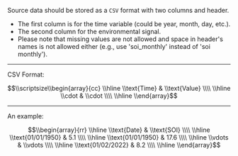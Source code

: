 Source data should be stored as a `CSV` format with two columns and header.

* The first column is for the time variable (could be year, month, day, etc.).
* The second column for the environmental signal.
* Please note that missing values are not allowed and space in header's names is not allowed either (e.g., use 'soi_monthly' instead of 'soi monthly').

***
CSV Format:

$$\\scriptsize\\begin{array}{cc} \\hline \\text{Time} & \\text{Value} \\\\ \\hline \\cdot & \\cdot \\\\ \\hline \\end{array}$$


*** 
An example:

$$\\begin{array}{rr} \\hline \\text{Date} & \\text{SOI}
\\\\ \\hline \\text{01/01/1950} & 5.1
\\\\ \\hline \\text{01/01/1950} & 17.6
\\\\ \\hline \\vdots & \\vdots
\\\\ \\hline \\text{01/02/2022} & 8.2 \\\\ \\hline \\end{array}$$
